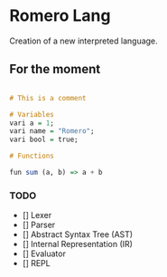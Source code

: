 # Romero Lang

Creation of a new interpreted language.

## For the moment

```hs as romero

# This is a comment

# Variables
vari a = 1;
vari name = "Romero";
vari bool = true;

# Functions

fun sum (a, b) => a + b

```

### TODO
- [] Lexer
- [] Parser
- [] Abstract Syntax Tree (AST)
- [] Internal Representation (IR)
- [] Evaluator
- [] REPL